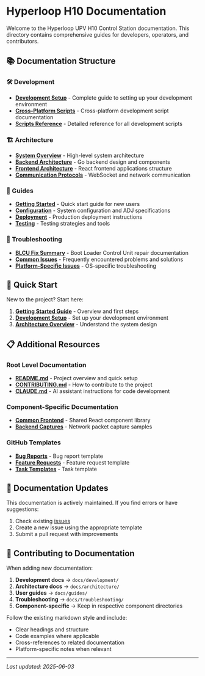 # Hyperloop H10 Documentation

Welcome to the Hyperloop UPV H10 Control Station documentation. This directory contains comprehensive guides for developers, operators, and contributors.

## 📚 Documentation Structure

### 🛠️ Development
- **[Development Setup](development/DEVELOPMENT.md)** - Complete guide to setting up your development environment
- **[Cross-Platform Scripts](development/CROSS_PLATFORM_DEV_SUMMARY.md)** - Cross-platform development script documentation
- **[Scripts Reference](development/scripts.md)** - Detailed reference for all development scripts

### 🏗️ Architecture
- **[System Overview](architecture/README.md)** - High-level system architecture
- **[Backend Architecture](architecture/backend.md)** - Go backend design and components
- **[Frontend Architecture](architecture/frontend.md)** - React frontend applications structure
- **[Communication Protocols](architecture/protocols.md)** - WebSocket and network communication

### 📖 Guides
- **[Getting Started](guides/getting-started.md)** - Quick start guide for new users
- **[Configuration](guides/configuration.md)** - System configuration and ADJ specifications
- **[Deployment](guides/deployment.md)** - Production deployment instructions
- **[Testing](guides/testing.md)** - Testing strategies and tools

### 🔧 Troubleshooting
- **[BLCU Fix Summary](troubleshooting/BLCU_FIX_SUMMARY.md)** - Boot Loader Control Unit repair documentation
- **[Common Issues](troubleshooting/common-issues.md)** - Frequently encountered problems and solutions
- **[Platform-Specific Issues](troubleshooting/platform-issues.md)** - OS-specific troubleshooting

## 🚀 Quick Start

New to the project? Start here:

1. **[Getting Started Guide](guides/getting-started.md)** - Overview and first steps
2. **[Development Setup](development/DEVELOPMENT.md)** - Set up your development environment
3. **[Architecture Overview](architecture/README.md)** - Understand the system design

## 📋 Additional Resources

### Root Level Documentation
- **[README.md](../README.md)** - Project overview and quick setup
- **[CONTRIBUTING.md](../CONTRIBUTING.md)** - How to contribute to the project
- **[CLAUDE.md](../CLAUDE.md)** - AI assistant instructions for code development

### Component-Specific Documentation
- **[Common Frontend](../common-front/README.md)** - Shared React component library
- **[Backend Captures](../backend/captures/README.md)** - Network packet capture samples

### GitHub Templates
- **[Bug Reports](../.github/ISSUE_TEMPLATE/bug.md)** - Bug report template
- **[Feature Requests](../.github/ISSUE_TEMPLATE/feature.md)** - Feature request template
- **[Task Templates](../.github/ISSUE_TEMPLATE/task.md)** - Task template

## 🔄 Documentation Updates

This documentation is actively maintained. If you find errors or have suggestions:

1. Check existing [issues](https://github.com/HyperloopUPV-H8/h9-backend/issues)
2. Create a new issue using the appropriate template
3. Submit a pull request with improvements

## 📝 Contributing to Documentation

When adding new documentation:

1. **Development docs** → `docs/development/`
2. **Architecture docs** → `docs/architecture/`
3. **User guides** → `docs/guides/`
4. **Troubleshooting** → `docs/troubleshooting/`
5. **Component-specific** → Keep in respective component directories

Follow the existing markdown style and include:
- Clear headings and structure
- Code examples where applicable
- Cross-references to related documentation
- Platform-specific notes when relevant

---

*Last updated: 2025-06-03*
